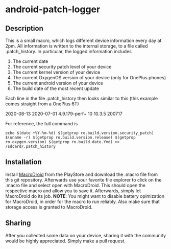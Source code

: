 # android-patch-logger

## Description

This is a small macro, which logs different device information every day at 2pm. All information is written to the internal storage, to a file  called .patch_history. In particular, the logged information includes

1.  The current date
2.  The current security patch level of your device
3.  The current kernel version of your device
4.  The current OxygenOS version of your device (only for OnePlus phones)
5.  The current android version of your device
6.  The build date of the most recent update

Each line in the file .patch_history then looks similar to this (this example comes straight from a OnePlus 6T)

2020-08-13 2020-07-01 4.9.179-perf+ 10 10.3.5 200717

For reference, the full command is

```
echo $(date +%Y-%m-%d) $(getprop ro.build.version.security_patch) $(uname -r) $(getprop ro.build.version.release) $(getprop ro.oxygen.version) $(getprop ro.build.date.Ymd) >> /sdcard/.patch_history
```

## Installation

Install [MacroDroid](https://play.google.com/store/apps/details?id=com.arlosoft.macrodroid&hl=en_US) from the PlayStore and download the .macro file from this git repository. Afterwards use your favorite file explorer to click on the .macro file and select open with MacroDroid. This should open the respective macro and allow you to save it. Afterwards, simply let MacroDroid do its job. **NOTE**: You might want to disable battery opimization for MacroDroid, in order for the macro to run reliably. Also make sure that storage access is granted to MacroDroid.

## Sharing

After you collected some data on your device, sharing it with the community would be highly appreciated. Simply make a pull request. 
